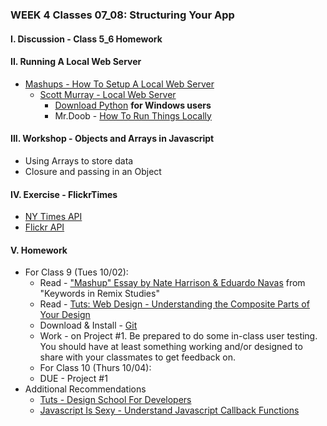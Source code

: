 ### WEEK 4 Classes 07_08: Structuring Your App  

#### I. Discussion - Class 5_6 Homework

#### II. Running A Local Web Server
* [Mashups - How To Setup A Local Web Server](https://github.com/craigprotzel/Mashups/blob/master/_Help/How_To/Local_Server/README.md)
  * [Scott Murray - Local Web Server]()
	* [Download Python](https://www.python.org/download) **for Windows users**
	* Mr.Doob - [How To Run Things Locally](https://github.com/mrdoob/three.js/wiki/How-to-run-things-locally)

#### III. Workshop - Objects and Arrays in Javascript
* Using Arrays to store data
* Closure and passing in an Object

#### IV. Exercise - FlickrTimes
* [NY Times API](http://developer.nytimes.com/) 
* [Flickr API](https://www.flickr.com/services/apps/create/)

#### V. Homework
* For Class 9 (Tues 10/02):
	* Read - ["Mashup" Essay by Nate Harrison & Eduardo Navas](https://github.com/craigprotzel/Mashups/blob/master/_Readings/NateHarrison_and_EduardoNavas_Mashup_Essay.pdf) from "Keywords in Remix Studies"
	* Read - [Tuts: Web Design - Understanding the Composite Parts of Your Design](http://webdesign.tutsplus.com/articles/understanding-the-composite-parts-of-your-design--webdesign-17281)
	* Download & Install - [Git](https://git-scm.com/downloads)
	* Work - on Project #1. Be prepared to do some in-class user testing. You should have at least something working and/or designed to share with your classmates to get feedback on.     
	* For Class 10 (Thurs 10/04):
	* DUE - Project #1
* Additional Recommendations
	* [Tuts - Design School For Developers](http://webdesign.tutsplus.com/series/design-school-for-developers--webdesign-13793)
	* [Javascript Is Sexy - Understand Javascript Callback Functions](http://javascriptissexy.com/understand-javascript-callback-functions-and-use-them/)
	

